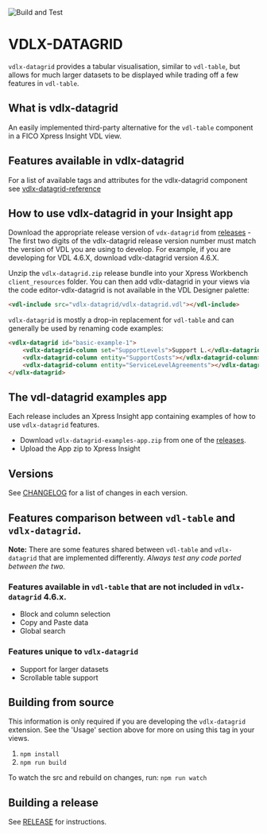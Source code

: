 ![Build and Test](https://github.com/fico-xpress/vdlx-datagrid/workflows/Build%20and%20Test/badge.svg?branch=master)

# VDLX-DATAGRID

`vdlx-datagrid` provides a tabular visualisation, similar to `vdl-table`, but allows for much larger datasets to be displayed while trading off a few features in `vdl-table`.

## What is vdlx-datagrid
An easily implemented third-party alternative for the `vdl-table` component in a FICO Xpress Insight VDL view.

## Features available in vdlx-datagrid
For a list of available tags and attributes for the vdlx-datagrid component see [vdlx-datagrid-reference](https://github.com/fico-xpress/vdlx-datagrid/wiki/vdlx-datagrid-reference)

## How to use vdlx-datagrid in your Insight app

Download the appropriate release version of `vdx-datagrid` from [releases](https://github.com/fico-xpress/vdlx-datagrid/releases) - 
The first two digits of the vdlx-datagrid release version number must match the version of VDL you are using to develop. For example, if you are developing for VDL 4.6.X, download vdlx-datagrid version 4.6.X.

Unzip the `vdlx-datagrid.zip` release bundle into your Xpress Workbench `client_resources` folder. You can then add vdlx-datagrid in your views via the code editor-vdlx-datagrid is not available in the VDL Designer palette:

```html
<vdl-include src="vdlx-datagrid/vdlx-datagrid.vdl"></vdl-include>
```

`vdlx-datagrid` is mostly a drop-in replacement for `vdl-table` and can generally be used by renaming code examples:

```html
<vdlx-datagrid id="basic-example-1">
    <vdlx-datagrid-column set="SupportLevels">Support L.</vdlx-datagrid-column>
    <vdlx-datagrid-column entity="SupportCosts"></vdlx-datagrid-column>
    <vdlx-datagrid-column entity="ServiceLevelAgreements"></vdlx-datagrid-column>
</vdlx-datagrid>
``` 

## The vdl-datagrid examples app

Each release includes an Xpress Insight app containing examples of how to use `vdlx-datagrid` features.

- Download `vdlx-datagrid-examples-app.zip` from one of the [releases](https://github.com/fico-xpress/vdlx-datagrid/releases).
- Upload the App zip to Xpress Insight

## Versions

See [CHANGELOG](./CHANGELOG.md) for a list of changes in each version.

## Features comparison between `vdl-table` and `vdlx-datagrid`.

__Note:__ There are some features shared between `vdl-table` and `vdlx-datagrid` that are implemented differently. _Always test any code ported between the two._ 

### Features available in `vdl-table` that are not included in `vdlx-datagrid` 4.6.x.

* Block and column selection
* Copy and Paste data
* Global search

### Features unique to `vdlx-datagrid`

* Support for larger datasets
* Scrollable table support

## Building from source

This information is only required if you are developing the `vdlx-datagrid` extension. See the 'Usage' section above for more on using this tag in your views. 

1. `npm install`
1. `npm run build`

To watch the src and rebuild on changes, run: `npm run watch`

## Building a release

See [RELEASE](./RELEASE.md) for instructions.
